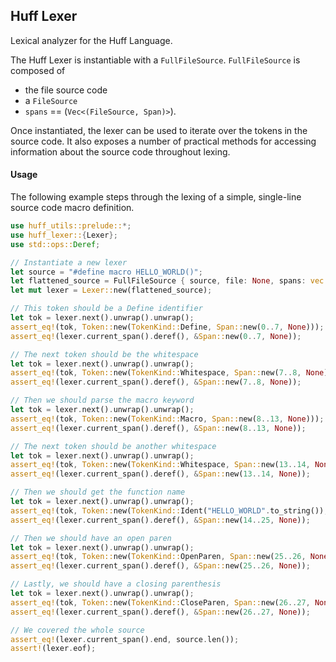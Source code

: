 ## Huff Lexer

Lexical analyzer for the Huff Language.

The Huff Lexer is instantiable with a `FullFileSource`. `FullFileSource` is composed of
- the file source code
- a `FileSource`
- `spans` == (`Vec<(FileSource, Span)>`).

Once instantiated, the lexer can be used to iterate over the tokens in the source code.
It also exposes a number of practical methods for accessing information about the source code
throughout lexing.

#### Usage

The following example steps through the lexing of a simple, single-line source code macro
definition.

```rust
use huff_utils::prelude::*;
use huff_lexer::{Lexer};
use std::ops::Deref;

// Instantiate a new lexer
let source = "#define macro HELLO_WORLD()";
let flattened_source = FullFileSource { source, file: None, spans: vec![] };
let mut lexer = Lexer::new(flattened_source);

// This token should be a Define identifier
let tok = lexer.next().unwrap().unwrap();
assert_eq!(tok, Token::new(TokenKind::Define, Span::new(0..7, None)));
assert_eq!(lexer.current_span().deref(), &Span::new(0..7, None));

// The next token should be the whitespace
let tok = lexer.next().unwrap().unwrap();
assert_eq!(tok, Token::new(TokenKind::Whitespace, Span::new(7..8, None)));
assert_eq!(lexer.current_span().deref(), &Span::new(7..8, None));

// Then we should parse the macro keyword
let tok = lexer.next().unwrap().unwrap();
assert_eq!(tok, Token::new(TokenKind::Macro, Span::new(8..13, None)));
assert_eq!(lexer.current_span().deref(), &Span::new(8..13, None));

// The next token should be another whitespace
let tok = lexer.next().unwrap().unwrap();
assert_eq!(tok, Token::new(TokenKind::Whitespace, Span::new(13..14, None)));
assert_eq!(lexer.current_span().deref(), &Span::new(13..14, None));

// Then we should get the function name
let tok = lexer.next().unwrap().unwrap();
assert_eq!(tok, Token::new(TokenKind::Ident("HELLO_WORLD".to_string()), Span::new(14..25, None)));
assert_eq!(lexer.current_span().deref(), &Span::new(14..25, None));

// Then we should have an open paren
let tok = lexer.next().unwrap().unwrap();
assert_eq!(tok, Token::new(TokenKind::OpenParen, Span::new(25..26, None)));
assert_eq!(lexer.current_span().deref(), &Span::new(25..26, None));

// Lastly, we should have a closing parenthesis
let tok = lexer.next().unwrap().unwrap();
assert_eq!(tok, Token::new(TokenKind::CloseParen, Span::new(26..27, None)));
assert_eq!(lexer.current_span().deref(), &Span::new(26..27, None));

// We covered the whole source
assert_eq!(lexer.current_span().end, source.len());
assert!(lexer.eof);
```
